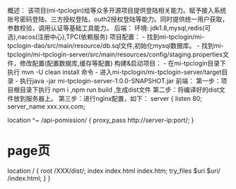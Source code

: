 概述：
该项目(mi-tpclogin)给等众多开源项目提供登陆相关能力。赋予接入系统账号密码登陆、三方授权登陆，outh2授权登陆等能力。同时提供统一用户获取，参数校验，调用认证等基础工具能力。
后端：
环境:
jdk1.8,mysql,redis(可选),nacos(注册中心),TPC(依赖服务)
项目配置：
    - 找到mi-tpclogin/mi-tpclogin-dao/src/main/resource/db.sql文件,初始化mysql数据库。
    - 找到mi-tpclogin/mi-tpclogin-server/src/main/resources/config/staging.properties文件，修改配置(配置数据库,缓存等配置)
构建&启动项目：
    - 在mi-tpclogin目录下执行 mvn -U clean install 命令
    - 进入mi-tpclogin/mi-tpclogin-server/target目录
    - 执行java -jar mi-tpclogin-server-1.0.0-SNAPSHOT.jar
前端：
第一步：项目根目录下执行 npm i ,npm run build ,生成dist文件
第二步：将编译好的dist文件放到服务器上。
第三步：进行nginx配置，如下：
server {
  listen 80;
  server_name xxx.xxx.com;

  location ^~ /api-pomission/ {
      proxy_pass http://server-ip:port/;
  }

  # page页
  location / {
      root  /XXX/dist/;
      index  index.html index.htm;
      try_files $uri $uri/ /index.html;
  }
}
